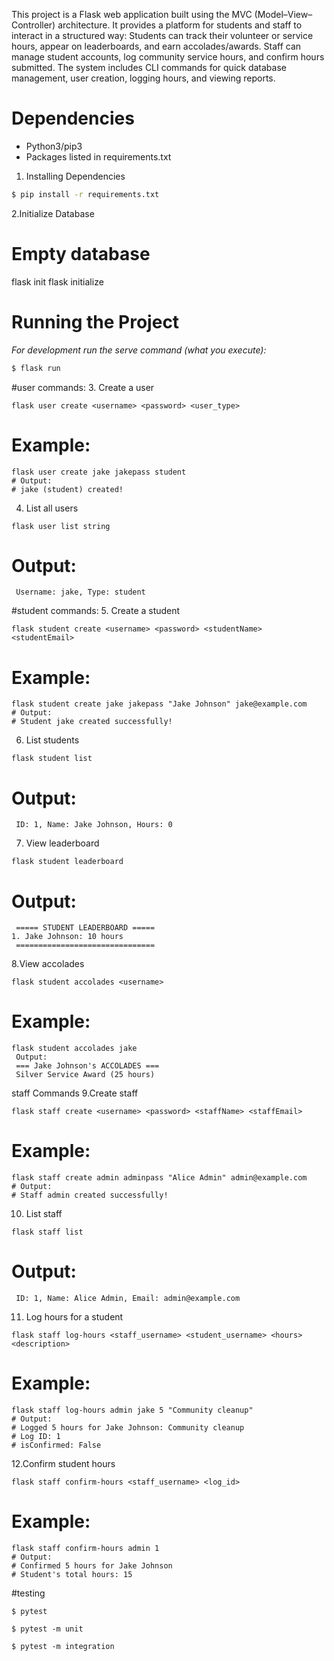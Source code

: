 This project is a Flask web application built using the MVC (Model–View–Controller) architecture.
It provides a platform for students and staff to interact in a structured way:
Students can track their volunteer or service hours, appear on leaderboards, and earn accolades/awards.
Staff can manage student accounts, log community service hours, and confirm hours submitted.
The system includes CLI commands for quick database management, user creation, logging hours, and viewing reports.

# Dependencies
* Python3/pip3
* Packages listed in requirements.txt

1. Installing Dependencies
```bash
$ pip install -r requirements.txt
```

2.Initialize Database
# Empty database
flask init
flask initialize

# Running the Project

_For development run the serve command (what you execute):_
```bash
$ flask run
```
#user commands:
3. Create a user
```
flask user create <username> <password> <user_type>
```
# Example:
```
flask user create jake jakepass student
# Output:
# jake (student) created!
```
4. List all users
```
flask user list string
```
# Output:
```
 Username: jake, Type: student
```

#student commands:
5. Create a student
```
flask student create <username> <password> <studentName> <studentEmail>
```
# Example:
```
flask student create jake jakepass "Jake Johnson" jake@example.com
# Output:
# Student jake created successfully!
```

6. List students
```
flask student list
```
# Output:
```
 ID: 1, Name: Jake Johnson, Hours: 0
```

7. View leaderboard
```
flask student leaderboard
```
# Output:
```
 ===== STUDENT LEADERBOARD =====
1. Jake Johnson: 10 hours
 ===============================
```

8.View accolades
```
flask student accolades <username>
```
# Example:
```
flask student accolades jake
 Output:
 === Jake Johnson's ACCOLADES ===
 Silver Service Award (25 hours)
```
staff Commands
9.Create staff
```
flask staff create <username> <password> <staffName> <staffEmail>
```
# Example:
```
flask staff create admin adminpass "Alice Admin" admin@example.com
# Output:
# Staff admin created successfully!
```

10. List staff
```
flask staff list
```
# Output:
```
 ID: 1, Name: Alice Admin, Email: admin@example.com
```
11. Log hours for a student
```
flask staff log-hours <staff_username> <student_username> <hours> <description>
```
# Example:
```
flask staff log-hours admin jake 5 "Community cleanup"
# Output:
# Logged 5 hours for Jake Johnson: Community cleanup
# Log ID: 1
# isConfirmed: False
```

12.Confirm student hours
```
flask staff confirm-hours <staff_username> <log_id>
```
# Example:
```
flask staff confirm-hours admin 1
# Output:
# Confirmed 5 hours for Jake Johnson
# Student's total hours: 15
```
#testing
```
$ pytest

$ pytest -m unit

$ pytest -m integration
```









